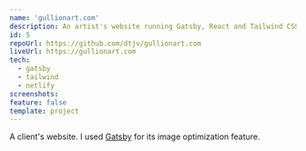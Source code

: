 ```yaml
---
name: 'gullionart.com'
description: An artist's website running Gatsby, React and Tailwind CSS.
id: 5
repoUrl: https://github.com/dtjv/gullionart.com
liveUrl: https://gullionart.com
tech:
  - gatsby
  - tailwind
  - netlify
screenshots:
feature: false
template: project
---
```


<!-- intro -->

A client's website. I used [Gatsby](https://www.gatsbyjs.com/) for its image
optimization feature.

<!-- intro -->
